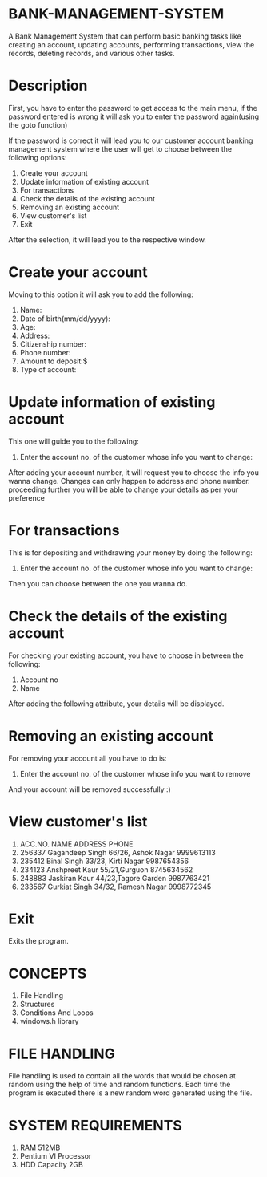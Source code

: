 # BANK-MANAGEMENT-SYSTEM

A Bank Management System that can perform basic banking tasks like 
creating an account, 
updating accounts, 
performing transactions, 
view the records, 
deleting records, 
and various other tasks.



# Description 

First, you have to enter the password to get access to the main menu, if the password entered is wrong it will ask you to enter the password again(using the goto function)


If the password is correct it will lead you to our customer account banking management system where the user will get to choose between the following options:

1. Create your account
2. Update information of existing account
3. For transactions
4. Check the details of the existing account
5. Removing an existing account
6. View customer's list
7. Exit


After the selection, it will lead you to the respective window.


# Create your account

Moving to this option it will ask you to add the following:
1. Name:
2. Date of birth(mm/dd/yyyy):
3. Age:
4. Address:
5. Citizenship number:
6. Phone number:
7. Amount to deposit:$
8. Type of account:


# Update information of existing account

This one will guide you to the following:

1. Enter the account no. of the customer whose info you want to change:

After adding your account number, it will request you to choose the info you wanna change. Changes can only happen to address and phone number. proceeding further you will be able to change your details as per your preference


# For transactions

This is for depositing and withdrawing your money by doing the following:
1. Enter the account no. of the customer whose info you want to change:

Then you can choose between the one you wanna do. 



# Check the details of the existing account

For checking your existing account, you have to choose in between the following:
1. Account no
2. Name

After adding the following attribute, your details will be displayed.

# Removing an existing account

For removing your account all you have to do is:
1. Enter the account no. of the customer whose info you want to remove

And your account will be removed successfully :)



# View customer's list

1. ACC.NO.               NAME                        ADDRESS                      PHONE
2. 256337                Gagandeep Singh             66/26, Ashok Nagar           9999613113
3. 235412                Binal Singh                 33/23, Kirti Nagar           9987654356
4. 234123                Anshpreet Kaur              55/21,Gurguon                8745634562
5. 248883                Jaskiran Kaur               44/23,Tagore Garden          9987763421
6. 233567                Gurkiat Singh               34/32, Ramesh Nagar          9998772345


# Exit

Exits the program.

# CONCEPTS

1. File Handling 
2. Structures
3. Conditions And Loops
4. windows.h library

# FILE HANDLING
File handling is used to contain all the words that would be chosen at random using the help of time and random functions. Each time the program is executed there is a new random word generated using the file.

# SYSTEM REQUIREMENTS
1. RAM 512MB
2. Pentium VI Processor
3. HDD Capacity 2GB


